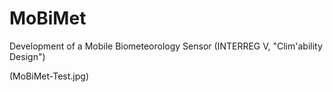 # MoBiMet
Development of a Mobile Biometeorology Sensor (INTERREG V, "Clim'ability Design")

(MoBiMet-Test.jpg)
